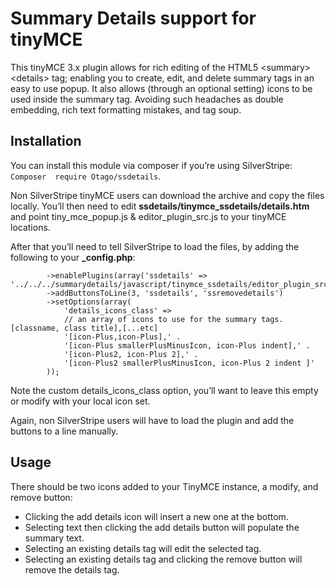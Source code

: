 # Summary Details support for tinyMCE

This tinyMCE 3.x plugin allows for rich editing of the HTML5 \<summary\> \<details\> 
tag; enabling you to create, edit, and delete summary tags in an easy to use
 popup. It also allows (through an optional setting) icons to be used inside 
the summary tag. Avoiding such headaches as double embedding, rich text formatting
 mistakes, and tag soup.

## Installation
You can install this module via composer if you’re using SilverStripe: ```Composer 
require Otago/ssdetails```.

Non SilverStripe tinyMCE users can download the archive and copy the files locally. 
You’ll then need to edit **ssdetails/tinymce_ssdetails/details.htm** and point 
tiny_mce_popup.js & editor_plugin_src.js to your tinyMCE locations.

After that you’ll need to tell SilverStripe to load the files, by adding the 
following to your **_config.php**:

```HtmlEditorConfig::get('cwp')
		->enablePlugins(array('ssdetails' => '../../../summarydetails/javascript/tinymce_ssdetails/editor_plugin_src.js'))
		->addButtonsToLine(3, 'ssdetails', 'ssremovedetails')
		->setOptions(array(
			'details_icons_class' =>
			// an array of icons to use for the summary tags. [classname, class title],[...etc]
			'[icon-Plus,icon-Plus],' .
			'[icon-Plus smallerPlusMinusIcon, icon-Plus indent],' .
			'[icon-Plus2, icon-Plus 2],' .
			'[icon-Plus2 smallerPlusMinusIcon, icon-Plus 2 indent ]'
		));
```

Note the custom details_icons_class option, you’ll want to leave this empty or
modify with your local icon set.

Again, non SilverStripe users will have to load the plugin and add the buttons to a line manually.

## Usage

There should be two icons added to your TinyMCE instance, a modify, and remove button:

* Clicking the add details icon will insert a new one at the bottom.
* Selecting text then clicking the add details button will populate the summary text.
* Selecting an existing details tag will edit the selected tag.
* Selecting an existing details tag and clicking the remove button will remove the details tag.
